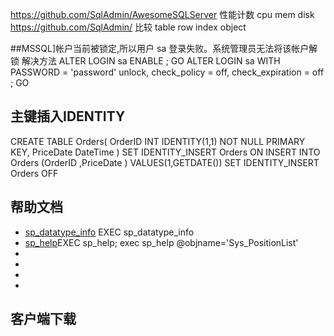 
https://github.com/SqlAdmin/AwesomeSQLServer 性能计数  cpu mem disk
https://github.com/SqlAdmin/  比较 table row index object


##MSSQL]帐户当前被锁定,所以用户 sa 登录失败。系统管理员无法将该帐户解锁 解决方法
ALTER LOGIN sa ENABLE ;
GO
ALTER LOGIN sa WITH PASSWORD = 'password' unlock, check_policy = off,
check_expiration = off ;
GO



## 主键插入IDENTITY
CREATE TABLE Orders(
OrderID    INT IDENTITY(1,1) NOT NULL PRIMARY KEY,
PriceDate DateTime
)
SET IDENTITY_INSERT Orders ON
INSERT INTO Orders (OrderID ,PriceDate ) VALUES(1,GETDATE())
SET IDENTITY_INSERT Orders OFF

## 帮助文档
- [sp_datatype_info](https://docs.microsoft.com/zh-cn/sql/relational-databases/system-stored-procedures/sp-datatype-info-transact-sql?view=sql-server-ver15#examples)  EXEC sp_datatype_info
- [sp_help]()EXEC sp_help;    exec sp_help @objname='Sys_PositionList'
- []()
- []()
- []()
- []()
## 客户端下载
[](https://download.microsoft.com/download/f/e/b/feb0e6be-21ce-4f98-abee-d74065e32d0a/SSMS-Setup-CHS.exe)